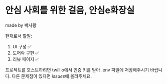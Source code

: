 # 안심 사회를 위한 걸음, 안심e화장실

made by 박사랑

현재로서 할일:
1. UI 구성 ✅
2. 도어락 구현 ✅
3. 리뷰 페이지 ✅

프로젝트를 호스트하려면 twillio에서 인증 키를 받아 .env 파일에 저장해주시기 바랍니다.
다른 문제점이 있다면 *issues*에 올려주세요.
